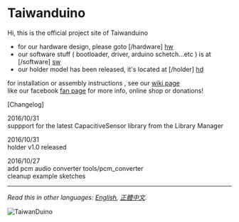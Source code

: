 # Taiwanduino  
  
Hi, this is the official project site of Taiwanduino  
* for our hardware design, please goto [/hardware] [hw]  
* our software stuff ( bootloader, driver, arduino schetch...etc ) is at [/software] [sw]  
* our holder model has been released, it's located at [/holder] [hd]  

for installation or assembly instructions , see our [wiki page][wiki]  
like our facebook [fan page][fb] for more info, online shop or donations!  
  
[Changelog]  

2016/10/31  
suppport for the latest CapacitiveSensor library from the Library Manager  

2016/10/31  
holder v1.0 released  

2016/10/27  
add pcm audio converter tools/pcm_converter  
cleanup example sketches  
  
***
  
*Read this in other languages: [English](README.en.md), [正體中文](README.md).*  
  
![TaiwanDuino](https://farm8.staticflickr.com/7262/26611455670_e7bc85ddb6_z_d.jpg)  
  
   [wiki]: <https://github.com/will127534/Taiwanduino/wiki>
   [hw]: <https://github.com/will127534/Taiwanduino/tree/master/hardware>
   [sw]: <https://github.com/will127534/Taiwanduino/tree/master/software>
   [hd]: <https://github.com/will127534/Taiwanduino/tree/master/holder>
   [fb]: <https://www.facebook.com/Taiwanduino>